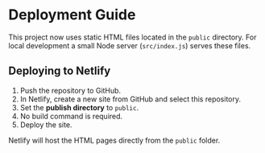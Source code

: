 # Deployment Guide

This project now uses static HTML files located in the `public` directory. For local development a small Node server (`src/index.js`) serves these files.

## Deploying to Netlify

1. Push the repository to GitHub.
2. In Netlify, create a new site from GitHub and select this repository.
3. Set the **publish directory** to `public`.
4. No build command is required.
5. Deploy the site.

Netlify will host the HTML pages directly from the `public` folder.
